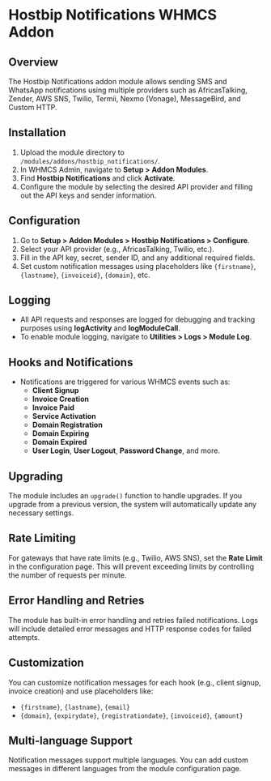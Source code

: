 # Hostbip Notifications WHMCS Addon

## Overview
The Hostbip Notifications addon module allows sending SMS and WhatsApp notifications using multiple providers such as AfricasTalking, Zender, AWS SNS, Twilio, Termii, Nexmo (Vonage), MessageBird, and Custom HTTP.

## Installation
1. Upload the module directory to `/modules/addons/hostbip_notifications/`.
2. In WHMCS Admin, navigate to **Setup > Addon Modules**.
3. Find **Hostbip Notifications** and click **Activate**.
4. Configure the module by selecting the desired API provider and filling out the API keys and sender information.

## Configuration
1. Go to **Setup > Addon Modules > Hostbip Notifications > Configure**.
2. Select your API provider (e.g., AfricasTalking, Twilio, etc.).
3. Fill in the API key, secret, sender ID, and any additional required fields.
4. Set custom notification messages using placeholders like `{firstname}`, `{lastname}`, `{invoiceid}`, `{domain}`, etc.

## Logging
- All API requests and responses are logged for debugging and tracking purposes using **logActivity** and **logModuleCall**.
- To enable module logging, navigate to **Utilities > Logs > Module Log**.

## Hooks and Notifications
- Notifications are triggered for various WHMCS events such as:
  - **Client Signup**
  - **Invoice Creation**
  - **Invoice Paid**
  - **Service Activation**
  - **Domain Registration**
  - **Domain Expiring**
  - **Domain Expired**
  - **User Login**, **User Logout**, **Password Change**, and more.

## Upgrading
The module includes an `upgrade()` function to handle upgrades. If you upgrade from a previous version, the system will automatically update any necessary settings.

## Rate Limiting
For gateways that have rate limits (e.g., Twilio, AWS SNS), set the **Rate Limit** in the configuration page. This will prevent exceeding limits by controlling the number of requests per minute.

## Error Handling and Retries
The module has built-in error handling and retries failed notifications. Logs will include detailed error messages and HTTP response codes for failed attempts.

## Customization
You can customize notification messages for each hook (e.g., client signup, invoice creation) and use placeholders like:
- `{firstname}`, `{lastname}`, `{email}`
- `{domain}`, `{expirydate}`, `{registrationdate}`, `{invoiceid}`, `{amount}`

## Multi-language Support
Notification messages support multiple languages. You can add custom messages in different languages from the module configuration page.
